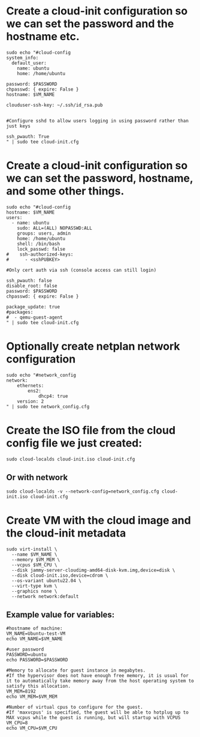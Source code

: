 # Create a cloud-init configuration so we can set the password and the hostname etc.
```
sudo echo "#cloud-config
system_info:
  default_user:
    name: ubuntu
    home: /home/ubuntu

password: $PASSWORD
chpasswd: { expire: False }
hostname: $VM_NAME

clouduser-ssh-key: ~/.ssh/id_rsa.pub


#Configure sshd to allow users logging in using password rather than just keys

ssh_pwauth: True
" | sudo tee cloud-init.cfg
```

# Create a cloud-init configuration so we can set the password, hostname, and some other things.
```
sudo echo "#cloud-config
hostname: $VM_NAME
users:
  - name: ubuntu
    sudo: ALL=(ALL) NOPASSWD:ALL
    groups: users, admin
    home: /home/ubuntu
    shell: /bin/bash
    lock_passwd: false
#    ssh-authorized-keys:
#      - <sshPUBKEY>

#Only cert auth via ssh (console access can still login)

ssh_pwauth: false
disable_root: false
password: $PASSWORD
chpasswd: { expire: False }

package_update: true
#packages:
#  - qemu-guest-agent
" | sudo tee cloud-init.cfg
```
# Optionally create netplan network configuration
```
sudo echo "#network_config
network:
    ethernets:
        ens2:
            dhcp4: true
    version: 2
" | sudo tee network_config.cfg
```
# Create the ISO file from the cloud config file we just created:
```
sudo cloud-localds cloud-init.iso cloud-init.cfg
```
## Or with network
```
sudo cloud-localds -v --network-config=network_config.cfg cloud-init.iso cloud-init.cfg
```

# Create VM with the cloud image and the cloud-init metadata
```
sudo virt-install \
  --name $VM_NAME \
  --memory $VM_MEM \
  --vcpus $VM_CPU \
  --disk jammy-server-cloudimg-amd64-disk-kvm.img,device=disk \
  --disk cloud-init.iso,device=cdrom \
  --os-variant ubuntu22.04 \
  --virt-type kvm \
  --graphics none \
  --network network:default
```
## Example value for variables:
```
#hostname of machine:
VM_NAME=Ubuntu-test-VM
echo VM_NAME=$VM_NAME

#user password
PASSWORD=ubuntu
echo PASSWORD=$PASSWORD

#Memory to allocate for guest instance in megabytes.
#If the hypervisor does not have enough free memory, it is usual for it to automatically take memory away from the host operating system to satisfy this allocation.
VM_MEM=8192
echo VM_MEM=$VM_MEM

#Number of virtual cpus to configure for the guest.
#If 'maxvcpus' is specified, the guest will be able to hotplug up to MAX vcpus while the guest is running, but will startup with VCPUS
VM_CPU=8
echo VM_CPU=$VM_CPU

```
